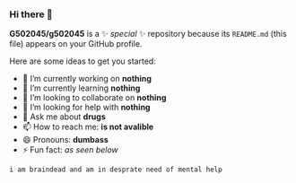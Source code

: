 ### Hi there 👋

**G502045/g502045** is a ✨ _special_ ✨ repository because its `README.md` (this file) appears on your GitHub profile.

Here are some ideas to get you started:

- 🔭 I’m currently working on **nothing**
- 🌱 I’m currently learning **nothing**
- 👯 I’m looking to collaborate on **nothing**
- 🤔 I’m looking for help with **nothing**
- 💬 Ask me about **drugs**
- 📫 How to reach me: **is not avalible**
- 😄 Pronouns: **dumbass**
- ⚡ Fun fact: *as seen below*

``i am braindead and am in desprate need of mental help``
